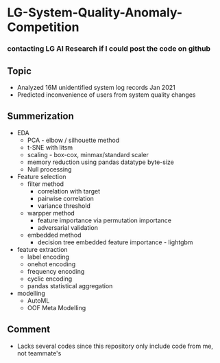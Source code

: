 # LG-System-Quality-Anomaly-Competition
### contacting LG AI Research if I could post the code on github
## Topic
- Analyzed 16M unidentified system log records Jan 2021
- Predicted inconvenience of users from system quality changes

## Summerization
- EDA
  - PCA - elbow / silhouette method
  - t-SNE with litsm 
  - scaling - box-cox, minmax/standard scaler
  - memory reduction using pandas datatype byte-size 
  - Null processing
- Feature selection
  - filter method
    -   correlation with target
    -   pairwise correlation
    -   variance threshold
  - warpper method
    -   feature importance via permutation importance
    -   adversarial validation
  - embedded method
    -   decision tree embedded feature importance - lightgbm
- feature extraction
  - label encoding
  - onehot encoding
  - frequency encoding
  - cyclic encoding
  - pandas statistical aggregation
- modelling
  - AutoML
  - OOF Meta Modelling 

## Comment
- Lacks several codes since this repository only include code from me, not teammate's
